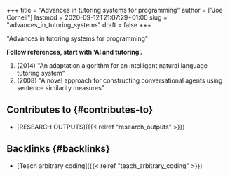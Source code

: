+++
title = "Advances in tutoring systems for programming"
author = ["Joe Corneli"]
lastmod = 2020-09-12T21:07:29+01:00
slug = "advances_in_tutoring_systems"
draft = false
+++

"Advances in tutoring systems for programming"

**Follow references, start with ‘AI and tutoring’.**

1.  (2014) "An adaptation algorithm for an intelligent natural language tutoring system"
2.  (2008) "A novel approach for constructing conversational agents using sentence similarity measures"


## Contributes to {#contributes-to}

-   [RESEARCH OUTPUTS]({{< relref "research_outputs" >}})


## Backlinks {#backlinks}

-   [Teach arbitrary coding]({{< relref "teach_arbitrary_coding" >}})
